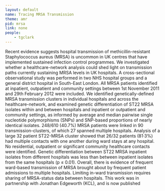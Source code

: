 ```yaml
---
layout: default
name: Tracing MRSA Transmission
theme: amr
pid: mrsa
link: none
people:
    - tgclark
---
```


Recent evidence suggests hospital transmission of methicillin-resistant Staphylococcus aureus (MRSA) is uncommon in UK centres that have implemented sustained infection control programmes. We investigated whether a healthcare-network analysis could shed light on transmission paths currently sustaining MRSA levels in UK hospitals. A cross-sectional observational study was performed in two NHS hospital groups and a general district hospital in South-East London. All MRSA patients identified at inpatient, outpatient and community settings between 1st November 2011 and 29th February 2012 were included. We identified genetically-defined MRSA transmission clusters in individual hospitals and across the healthcare-network, and examined genetic differentiation of ST22 MRSA isolates within and between hospitals and inpatient or outpatient and community settings, as informed by average and median pairwise single nucleotide polymorphisms (SNPs) and SNP-based proportions of nearly identical isolates. 248/610 (40.7%) MRSA patients were linked in 90 transmission-clusters, of which 27 spanned multiple hospitals. Analysis of a large 32 patient ST22-MRSA cluster showed that 26/32 patients (81·3%) had multiple contacts with one another during ward stays at any hospital. No residential, outpatient or significant community healthcare contacts were identified. Genetic differentiation between ST22 MRSA inpatient isolates from different hospitals was less than between inpatient isolates from the same hospitals (p ≤ 0.01). Overall, there is evidence of frequent ward-based transmission of MRSA brought about by frequent patient admissions to multiple hospitals. Limiting in-ward transmission requires sharing of MRSA-status data between hospitals. This work was in partnership with Jonathan Edgeworth (KCL), and is now published